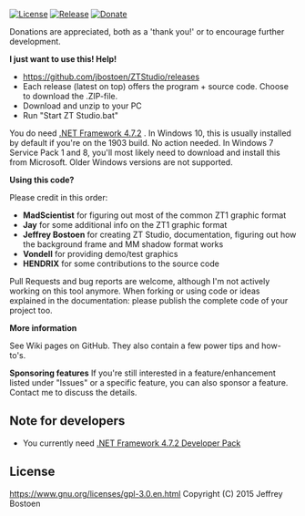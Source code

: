
[![License](https://img.shields.io/github/license/jbostoen/ZTStudio)](https://github.com/jbostoen/ZTStudio/blob/master/license.md)
[![Release](https://img.shields.io/github/release/jbostoen/ZTStudio)](https://github.com/jbostoen/ZTStudio/releases)
[![Donate](https://img.shields.io/badge/Donate-PayPal-green.svg)](https://www.paypal.me/jbostoen)

Donations are appreciated, both as a 'thank you!' or to encourage further development.

**I just want to use this! Help!**
* https://github.com/jbostoen/ZTStudio/releases
* Each release (latest on top) offers the program + source code. Choose to download the .ZIP-file.
* Download and unzip to your PC
* Run "Start ZT Studio.bat"

You do need [.NET Framework 4.7.2](https://dotnet.microsoft.com/download/visual-studio-sdks) .
In Windows 10, this is usually installed by default if you're on the 1903 build. No action needed.
In Windows 7 Service Pack 1 and 8, you'll most likely need to download and install this from Microsoft.
Older Windows versions are not supported.

**Using this code?**

Please credit in this order:
* **MadScientist** for figuring out most of the common ZT1 graphic format
* **Jay** for some additional info on the ZT1 graphic format
* **Jeffrey Bostoen** for creating ZT Studio, documentation, figuring out how the background frame and MM shadow format works
* **Vondell** for providing demo/test graphics
* **HENDRIX** for some contributions to the source code

Pull Requests and bug reports are welcome, although I'm not actively working on this tool anymore. 
When forking or using code or ideas explained in the documentation: please publish the complete code of your project too.

**More information**

See Wiki pages on GitHub.
They also contain a few power tips and how-to's. 

**Sponsoring features**
If you're still interested in a feature/enhancement listed under "Issues" or a specific feature, you can also sponsor a feature. Contact me to discuss the details.

## Note for developers
* You currently need [.NET Framework 4.7.2 Developer Pack](https://dotnet.microsoft.com/download/visual-studio-sdks)

## License
https://www.gnu.org/licenses/gpl-3.0.en.html
Copyright (C) 2015 Jeffrey Bostoen

